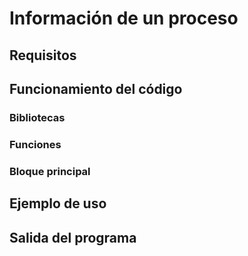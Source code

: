 # Información de un proceso
## Requisitos
## Funcionamiento del código
### Bibliotecas
### Funciones
### Bloque principal
## Ejemplo de uso
## Salida del programa
